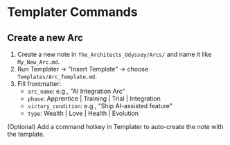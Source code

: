 # Templater Commands

## Create a new Arc

1. Create a new note in `The_Architects_Odyssey/Arcs/` and name it like `My_New_Arc.md`.
2. Run Templater → "Insert Template" → choose `Templates/Arc_Template.md`.
3. Fill frontmatter:
   - `arc_name`: e.g., "AI Integration Arc"
   - `phase`: Apprentice | Training | Trial | Integration
   - `victory_condition`: e.g., "Ship AI-assisted feature"
   - `type`: Wealth | Love | Health | Evolution

(Optional) Add a command hotkey in Templater to auto-create the note with the template.
